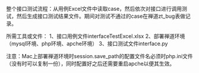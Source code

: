 整个接口测试流程：从用例Excel文件中读取case，然后依次对接口进行调用测试，然后生成接口测试结果文件。期间对测试不通过的case在禅道zt_bug表做记录。

所需工具或文件：
1、接口用例文件interfaceTestExcel.xlsx
2、部署禅道环境（mysql环境、php环境、apche环境）
3、接口测试文件interface.py

注意：Mac上部署禅道环境时session.save_path的配置文件名必须时php.ini文件（没有时可以复制一份），同时配置好之后还需要重启apche以便其生效。
